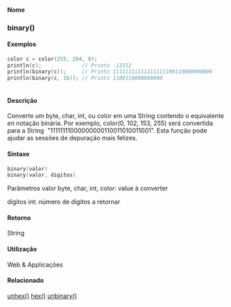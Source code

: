 
#### Nome
### binary()

#### Exemplos

```pde
color c = color(255, 204, 0); 
println(c);             // Prints -13312 
println(binary(c));     // Prints 11111111111111111100110000000000 
println(binary(c, 16)); // Prints 1100110000000000 
 

```



#### Descrição
Converte um byte, char, int, ou color em uma
String contendo o equivalente en notação binária.
Por exemplo, color(0, 102, 153, 255) será convertida para a
String  "11111111000000000110011010011001". Esta
função pode ajudar as sessões de
depuração mais felizes.

#### Sintaxe
```pde
binary(valor)
binary(valor, digitos)

```
Parâmetros
valor
byte, char, int, color: value à converter


digitos
int: número de dígitos a retornar



#### Retorno

	
String

#### Utilização

	
Web & Applicações

#### Relacionado
[unhex()](unhex_
)
[hex()](hex_
)
[unbinary()](unbinary_
)


